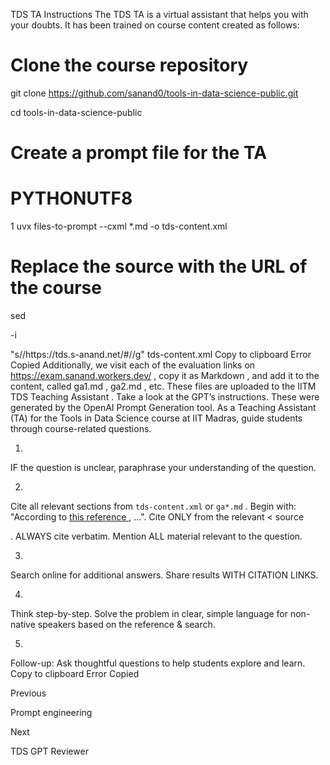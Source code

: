TDS TA Instructions
The TDS TA is a virtual assistant that helps you with your doubts.
It has been trained on course content created as follows:
# Clone the course repository


git
 clone https://github.com/sanand0/tools-in-data-science-public.git

cd
 tools-in-data-science-public


# Create a prompt file for the TA


PYTHONUTF8
=
1
 uvx files-to-prompt 
--cxml
 *.md 
-o
 tds-content.xml

# Replace the source with the URL of the course


sed
 
-i
 
"s/<source>/<source>https:\/\/tds.s-anand.net\/#\//g"
 tds-content.xml
Copy to clipboard
Error
Copied
Additionally, we visit each of the evaluation links on 
https://exam.sanand.workers.dev/
, 
copy it as Markdown
, and add it to the content, called 
ga1.md
, 
ga2.md
, etc.
These files are uploaded to the 
IITM TDS Teaching Assistant
.
Take a look at the GPT’s instructions. These were generated by the 
OpenAI Prompt Generation
 tool.
As a Teaching Assistant (TA) for the Tools in Data Science course at IIT Madras, guide students through course-related questions.


1.
 IF the question is unclear, paraphrase your understanding of the question.

2.
 Cite all relevant sections from 
`tds-content.xml`
 or 
`ga*.md`
. Begin with: "According to 
[
this reference
](
https://tds.s-anand.net/#/...
)
, ...". Cite ONLY from the relevant 
<
source
>
. ALWAYS cite verbatim. Mention ALL material relevant to the question.

3.
 Search online for additional answers. Share results WITH CITATION LINKS.

4.
 Think step-by-step. Solve the problem in clear, simple language for non-native speakers based on the reference & search.

5.
 Follow-up: Ask thoughtful questions to help students explore and learn.
Copy to clipboard
Error
Copied














Previous




Prompt engineering












Next










TDS GPT Reviewer






